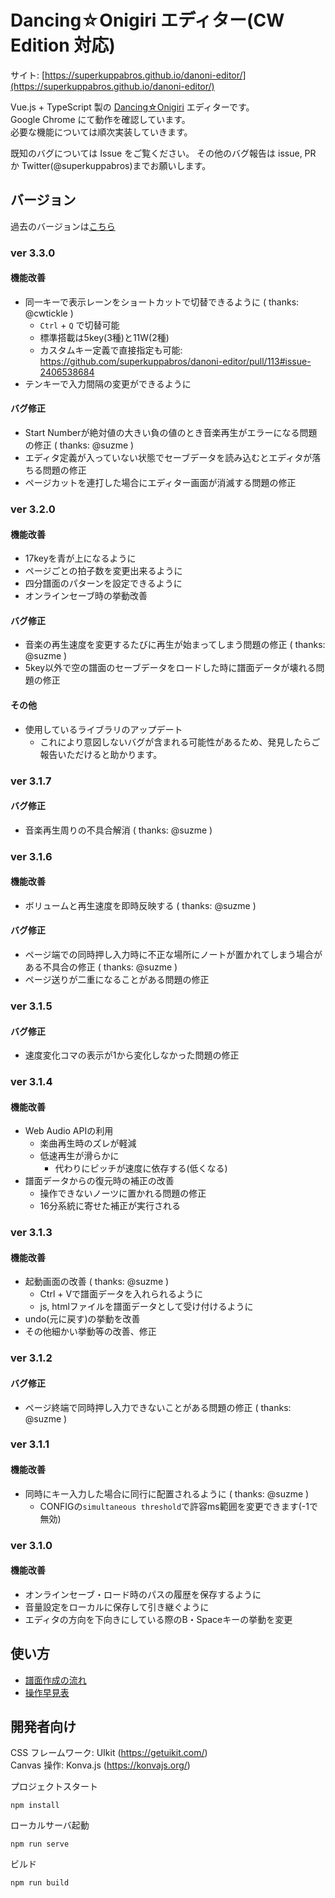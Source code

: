 # Dancing☆Onigiri エディター(CW Edition 対応)

サイト: [https://superkuppabros.github.io/danoni-editor/](https://superkuppabros.github.io/danoni-editor/)

Vue.js + TypeScript 製の [Dancing☆Onigiri](https://github.com/cwtickle/danoniplus) エディターです。  
Google Chrome にて動作を確認しています。  
必要な機能については順次実装していきます。

既知のバグについては Issue をご覧ください。
その他のバグ報告は issue, PR か Twitter(@superkuppabros)までお願いします。

## バージョン

過去のバージョンは[こちら](https://github.com/superkuppabros/danoni-editor/wiki/%E6%9B%B4%E6%96%B0%E5%B1%A5%E6%AD%B4)

### ver 3.3.0

#### 機能改善
- 同一キーで表示レーンをショートカットで切替できるように ( thanks: @cwtickle )
  - `Ctrl` + `Q` で切替可能
  - 標準搭載は5key(3種)と11W(2種)
  - カスタムキー定義で直接指定も可能: https://github.com/superkuppabros/danoni-editor/pull/113#issue-2406538684
- テンキーで入力間隔の変更ができるように

#### バグ修正
- Start Numberが絶対値の大きい負の値のとき音楽再生がエラーになる問題の修正 ( thanks: @suzme )
- エディタ定義が入っていない状態でセーブデータを読み込むとエディタが落ちる問題の修正
- ページカットを連打した場合にエディター画面が消滅する問題の修正

### ver 3.2.0

#### 機能改善
- 17keyを青が上になるように
- ページごとの拍子数を変更出来るように
- 四分譜面のパターンを設定できるように
- オンラインセーブ時の挙動改善

#### バグ修正
- 音楽の再生速度を変更するたびに再生が始まってしまう問題の修正 ( thanks: @suzme )
- 5key以外で空の譜面のセーブデータをロードした時に譜面データが壊れる問題の修正

#### その他
- 使用しているライブラリのアップデート
  - これにより意図しないバグが含まれる可能性があるため、発見したらご報告いただけると助かります。

### ver 3.1.7

#### バグ修正
- 音楽再生周りの不具合解消 ( thanks: @suzme )

### ver 3.1.6

#### 機能改善
- ボリュームと再生速度を即時反映する ( thanks: @suzme )

#### バグ修正
- ページ端での同時押し入力時に不正な場所にノートが置かれてしまう場合がある不具合の修正 ( thanks: @suzme )
- ページ送りが二重になることがある問題の修正

### ver 3.1.5

#### バグ修正
- 速度変化コマの表示が1から変化しなかった問題の修正

### ver 3.1.4

#### 機能改善
- Web Audio APIの利用
  - 楽曲再生時のズレが軽減
  - 低速再生が滑らかに
    - 代わりにピッチが速度に依存する(低くなる)
- 譜面データからの復元時の補正の改善
  - 操作できないノーツに置かれる問題の修正
  - 16分系統に寄せた補正が実行される

### ver 3.1.3

#### 機能改善

- 起動画面の改善 ( thanks: @suzme )
  - Ctrl + Vで譜面データを入れられるように
  - js, htmlファイルを譜面データとして受け付けるように
- undo(元に戻す)の挙動を改善
- その他細かい挙動等の改善、修正

### ver 3.1.2

#### バグ修正

- ページ終端で同時押し入力できないことがある問題の修正 ( thanks: @suzme )

### ver 3.1.1

#### 機能改善

- 同時にキー入力した場合に同行に配置されるように ( thanks: @suzme )
  - CONFIGの`simultaneous threshold`で許容ms範囲を変更できます(-1で無効)

### ver 3.1.0

#### 機能改善

- オンラインセーブ・ロード時のパスの履歴を保存するように
- 音量設定をローカルに保存して引き継ぐように
- エディタの方向を下向きにしている際のB・Spaceキーの挙動を変更

## 使い方
- [譜面作成の流れ](https://github.com/superkuppabros/danoni-editor/wiki/%E8%AD%9C%E9%9D%A2%E4%BD%9C%E6%88%90%E3%81%AE%E6%B5%81%E3%82%8C)
- [操作早見表](https://github.com/superkuppabros/danoni-editor/wiki/%E6%93%8D%E4%BD%9C%E6%97%A9%E8%A6%8B%E8%A1%A8)

## 開発者向け

CSS フレームワーク: UIkit (https://getuikit.com/)  
Canvas 操作: Konva.js (https://konvajs.org/)

プロジェクトスタート

```
npm install
```

ローカルサーバ起動

```
npm run serve
```

ビルド

```
npm run build
```
